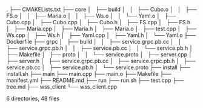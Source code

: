 .
├── CMAKELists.txt
├── core
│   ├── build
│   │   ├── Cubo.o
│   │   ├── FS.o
│   │   ├── Maria.o
│   │   ├── Ws.o
│   │   └── Yaml.o
│   ├── Cubo.cpp
│   ├── Cubo.cpp 
│   ├── Cubo.h
│   ├── FS.cpp
│   ├── FS.h
│   ├── Maria.cpp
│   ├── Maria.h
│   ├── Maria.o
│   ├── test.cpp
│   ├── Ws.cpp
│   ├── Ws.h
│   ├── Yaml.cpp
│   ├── Yaml.h
│   └── Yaml.o
├── Dockerfile
├── grpc
│   ├── build
│   │   ├── service.grpc.pb.cc
│   │   ├── service.grpc.pb.h
│   │   ├── service.pb.cc
│   │   └── service.pb.h
│   ├── Makefile
│   ├── proto
│   │   └── service.proto
│   ├── server.cpp
│   ├── server.h
│   ├── service.grpc.pb.cc
│   ├── service.grpc.pb.h
│   ├── service.pb.cc
│   ├── service.pb.h
│   └── service.proto
├── install
├── install.sh
├── main
├── main.cpp
├── main.o
├── Makefile
├── manifest.yml
├── README.md
├── run
├── run.sh
├── test.cpp
├── tree.md
├── wss_client
└── wss_client.cpp

6 directories, 48 files
